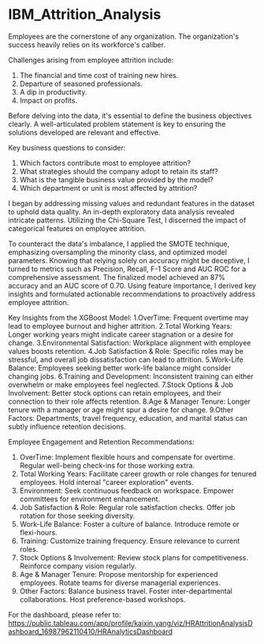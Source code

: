 # IBM_Attrition_Analysis

Employees are the cornerstone of any organization. The organization's success heavily relies on its workforce's caliber.

Challenges arising from employee attrition include:
1. The financial and time cost of training new hires.
2. Departure of seasoned professionals.
3. A dip in productivity.
4. Impact on profits.

Before delving into the data, it's essential to define the business objectives clearly. A well-articulated problem statement is key to ensuring the solutions developed are relevant and effective.

Key business questions to consider:
1. Which factors contribute most to employee attrition?
2. What strategies should the company adopt to retain its staff?
3. What is the tangible business value provided by the model?
4. Which department or unit is most affected by attrition?
   
I began by addressing missing values and redundant features in the dataset to uphold data quality. An in-depth exploratory data analysis revealed intricate patterns. Utilizing the Chi-Square Test, I discerned the impact of categorical features on employee attrition.

To counteract the data's imbalance, I applied the SMOTE technique, emphasizing oversampling the minority class, and optimized model parameters. Knowing that relying solely on accuracy might be deceptive, I turned to metrics such as Precision, Recall, F-1 Score and AUC ROC for a comprehensive assessment. The finalized model achieved an 87% accuracy and an AUC score of 0.70. Using feature importance, I derived key insights and formulated actionable recommendations to proactively address employee attrition.

Key Insights from the XGBoost Model:
1.OverTime: Frequent overtime may lead to employee burnout and higher attrition.
2.Total Working Years: Longer working years might indicate career stagnation or a desire for change.
3.Environmental Satisfaction: Workplace alignment with employee values boosts retention.
4.Job Satisfaction & Role: Specific roles may be stressful, and overall job dissatisfaction can lead to attrition.
5.Work-Life Balance: Employees seeking better work-life balance might consider changing jobs.
6.Training and Development: Inconsistent training can either overwhelm or make employees feel neglected.
7.Stock Options & Job Involvement: Better stock options can retain employees, and their connection to their role affects retention.
8.Age & Manager Tenure: Longer tenure with a manager or age might spur a desire for change.
9.Other Factors: Departments, travel frequency, education, and marital status can subtly influence retention decisions.

Employee Engagement and Retention Recommendations:
1. OverTime: Implement flexible hours and compensate for overtime. Regular well-being check-ins for those working extra.
2. Total Working Years: Facilitate career growth or role changes for tenured employees. Hold internal "career exploration" events.
3. Environment: Seek continuous feedback on workspace. Empower committees for environment enhancement.
4. Job Satisfaction & Role: Regular role satisfaction checks. Offer job rotation for those seeking diversity.
5. Work-Life Balance: Foster a culture of balance. Introduce remote or flexi-hours.
6. Training: Customize training frequency. Ensure relevance to current roles.
7. Stock Options & Involvement: Review stock plans for competitiveness. Reinforce company vision regularly.
8. Age & Manager Tenure: Propose mentorship for experienced employees. Rotate teams for diverse managerial experiences.
9. Other Factors: Balance business travel. Foster inter-departmental collaborations. Host preference-based workshops.
    
For the dashboard, please refer to:
https://public.tableau.com/app/profile/kaixin.yang/viz/HRAttritionAnalysisDashboard_16987962110410/HRAnalyticsDashboard

